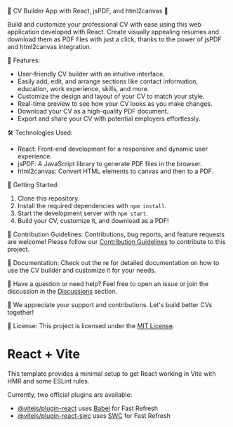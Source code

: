 📄 CV Builder App with React, jsPDF, and html2canvas 🚀

Build and customize your professional CV with ease using this web application developed with React. Create visually appealing resumes and download them as PDF files with just a click, thanks to the power of jsPDF and html2canvas integration.

🌟 Features:
- User-friendly CV builder with an intuitive interface.
- Easily add, edit, and arrange sections like contact information, education, work experience, skills, and more.
- Customize the design and layout of your CV to match your style.
- Real-time preview to see how your CV looks as you make changes.
- Download your CV as a high-quality PDF document.
- Export and share your CV with potential employers effortlessly.

🛠️ Technologies Used:
- React: Front-end development for a responsive and dynamic user experience.
- jsPDF: A JavaScript library to generate PDF files in the browser.
- html2canvas: Convert HTML elements to canvas and then to a PDF.

🚧 Getting Started:
1. Clone this repository.
2. Install the required dependencies with `npm install`.
3. Start the development server with `npm start`.
4. Build your CV, customize it, and download as a PDF!

📝 Contribution Guidelines:
Contributions, bug reports, and feature requests are welcome! Please follow our [Contribution Guidelines](CONTRIBUTING.md) to contribute to this project.

📄 Documentation:
Check out the re for detailed documentation on how to use the CV builder and customize it for your needs.

📢 Have a question or need help?
Feel free to open an issue or join the discussion in the [Discussions](https://github.com/yourusername/your-repo/discussions) section.

👏 We appreciate your support and contributions. Let's build better CVs together!

📝 License:
This project is licensed under the [MIT License](LICENSE).


# React + Vite

This template provides a minimal setup to get React working in Vite with HMR and some ESLint rules.

Currently, two official plugins are available:

- [@vitejs/plugin-react](https://github.com/vitejs/vite-plugin-react/blob/main/packages/plugin-react/README.md) uses [Babel](https://babeljs.io/) for Fast Refresh
- [@vitejs/plugin-react-swc](https://github.com/vitejs/vite-plugin-react-swc) uses [SWC](https://swc.rs/) for Fast Refresh
